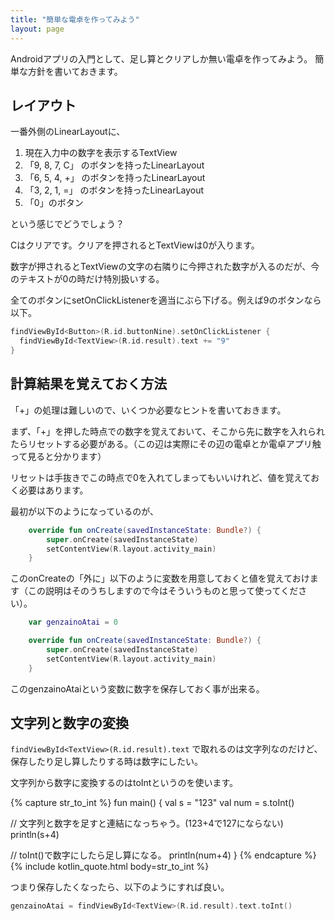 ```yaml
---
title: "簡単な電卓を作ってみよう"
layout: page
---
```

Androidアプリの入門として、足し算とクリアしか無い電卓を作ってみよう。
簡単な方針を書いておきます。

## レイアウト

一番外側のLinearLayoutに、

1. 現在入力中の数字を表示するTextView
2. 「9, 8, 7, C」 のボタンを持ったLinearLayout
3. 「6, 5, 4, +」 のボタンを持ったLinearLayout
4. 「3, 2, 1, =」 のボタンを持ったLinearLayout
5. 「0」のボタン

という感じでどうでしょう？

Cはクリアです。クリアを押されるとTextViewは0が入ります。

数字が押されるとTextViewの文字の右隣りに今押された数字が入るのだが、今のテキストが0の時だけ特別扱いする。

全てのボタンにsetOnClickListenerを適当にぶら下げる。例えば9のボタンなら以下。

```kotlin
findViewById<Button>(R.id.buttonNine).setOnClickListener { 
  findViewById<TextView>(R.id.result).text += "9"
}
```

## 計算結果を覚えておく方法

「+」の処理は難しいので、いくつか必要なヒントを書いておきます。

まず、「+」を押した時点での数字を覚えておいて、そこから先に数字を入れられたらリセットする必要がある。（この辺は実際にその辺の電卓とか電卓アプリ触って見ると分かります）

リセットは手抜きでこの時点で0を入れてしまってもいいけれど、値を覚えておく必要はあります。

最初が以下のようになっているのが、

```kotlin
    override fun onCreate(savedInstanceState: Bundle?) {
        super.onCreate(savedInstanceState)
        setContentView(R.layout.activity_main)
    }
```

このonCreateの「外に」以下のように変数を用意しておくと値を覚えておけます（この説明はそのうちしますので今はそういうものと思って使ってください）。

```kotlin
    var genzainoAtai = 0

    override fun onCreate(savedInstanceState: Bundle?) {
        super.onCreate(savedInstanceState)
        setContentView(R.layout.activity_main)
    }
```

このgenzainoAtaiという変数に数字を保存しておく事が出来る。

## 文字列と数字の変換

`findViewById<TextView>(R.id.result).text` で取れるのは文字列なのだけど、保存したり足し算したりする時は数字にしたい。

文字列から数字に変換するのはtoIntというのを使います。

{% capture str_to_int %}
fun main() {
  val s = "123"
  val num = s.toInt()

  // 文字列と数字を足すと連結になっちゃう。(123+4で127にならない)
  println(s+4)

  // toInt()で数字にしたら足し算になる。
  println(num+4)
}
{% endcapture %}
{% include kotlin_quote.html body=str_to_int %}

つまり保存したくなったら、以下のようにすれば良い。

```kotlin
genzainoAtai = findViewById<TextView>(R.id.result).text.toInt()
```